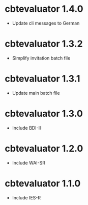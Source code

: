 # cbtevaluator 1.4.0
* Update cli messages to German

# cbtevaluator 1.3.2
* Simplify invitation batch file

# cbtevaluator 1.3.1
* Update main batch file

# cbtevaluator 1.3.0
* Include BDI-II

# cbtevaluator 1.2.0
* Include WAI-SR

# cbtevaluator 1.1.0
* Include IES-R
